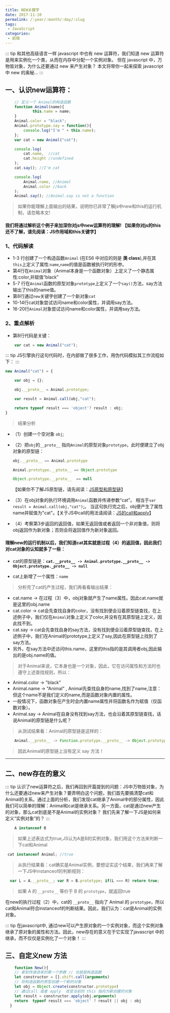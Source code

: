 ```yaml
---
title: NEW关键字
date: 2017-11-10
permalink: /:year/:month/:day/:slug
tags:
 - JavaScript       
categories: 
 - 前端
---
```


::: tip
和其他高级语言一样 javascript 中也有 new 运算符，我们知道 new 运算符是用来实例化一个类，从而在内存中分配一个实例对象。 但在 javascript 中，万物皆对象，为什么还要通过 new 来产生对象？ 本文将带你一起来探索 javascript 中 new 的奥秘...
:::

## 一、认识new运算符：

```js
    // 定义一个 Animal的构造函数
    function Animal(name){
            this.name = name;
    }
    Animal.color = "black";
    Animal.prototype.say = function(){
        console.log("I'm " + this.name);
    };
    var cat = new Animal("cat");

    console.log(
        cat.name,  //cat
        cat.height //undefined
    );
    cat.say(); //I'm cat

    console.log(
        Animal.name, //Animal
        Animal.color //back
    );
    Animal.say(); //Animal.say is not a function
 ```

> 如果你能理解上面输出的结果，说明你已非常了解js中new和this的运行机制，请忽略本文!

#### 我们将通过解析这个例子来加深你对js中new运算符的理解! 【如果你对js的this还不了解，请先阅读：JS作用域和this关键字】

### 1、代码解读

 + 1-3 行创建了一个构造函数`Animal` (在ES6 中对应的则是 **类 class**),并在其`this`上定义了属性:`name`,`name`的值是函数被执行时的形参。
 + 第4行在`Animal`对象（Animal本身是一个函数对象）上定义了一个静态属性:color,并赋值“black”
 + 5-7 行在`Animal`函数的原型对象`prototype`上定义了一个`say()`方法，say方法输出了this的name值。
 + 第8行通过`new`关键字创建了一个新对象`cat`
 + 10-14行cat对象尝试访问name和color属性，并调用say方法。
 + 16-20行`Animal`对象尝试访问name和color属性，并调用say方法。

### 2、重点解析

  + 第8行代码是关键：
```js
    var cat = new Animal("cat"); 
 ```
::: tip
 JS引擎执行这句代码时，在内部做了很多工作，用伪代码模拟其工作流程如下：
:::
```js
new Animal("cat") = {

    var obj = {};

    obj.__proto__ = Animal.prototype;

    var result = Animal.call(obj,"cat");

    return typeof result === 'object'? result : obj;
}
```
> 结果分析
+ （1）创建一个空对象 `obj`;
+ （2）把`obj`的`__proto__` 指向`Animal`的原型对象`prototype`，此时便建立了obj对象的原型链：

   ```js
   obj.__proto__ == Animal.prototype 

   Animal.prototype.__ptoto__ == Object.prototype

   Object.prototype.__proto__  == null
   
   ```
   【如果你不了解JS原型链，请先阅读：[JS原型和原型链]()】
+ （3）在obj对象的执行环境调用`Animal`函数并传递参数“cat”。 相当于`var result = Animal.call(obj,"cat")`;。 当这句执行完之后，obj便产生了属性name并赋值为"cat"。【关于JS中call的用法请阅读：[JS的call和apply](../2017/2017-03-15-改变this指向的方法.md)】
+ （4）考察第3步返回的返回值，如果无返回值或者返回一个非对象值，则将obj返回作为新对象；否则会将返回值作为新对象返回。

####  理解new的运行机制以后，我们知道cat其实就是过程（4）的返回值，因此我们对cat对象的认知就多了一些：

+ cat的原型链是：**`cat.__proto__ -> Animal.prototype.__proto__ -> Object.prototype._proto__ -> null`**

+ cat上新增了一个属性：`name`

> 分析完了cat的产生过程，我们再看看输出结果：
+ cat.name -> 在过程（3）中，obj对象就产生了name属性。因此cat.name就是这里的obj.name
+ cat.color -> cat会先查找自身的color，没有找到便会沿着原型链查找，在上述例子中，我们仅在`Animal`对象上定义了color,并没有在其原型链上定义，因此找不到。
+ cat.say -> cat会先查找自身的say方法，没有找到便会沿着原型链查找，在上述例子中，我们在Animal的prototype上定义了say,因此在原型链上找到了say方法。
+ 另外，在say方法中还访问this.name，这里的this指的是其调用者obj,因此输出的是obj.name的值。

> 对于Animal来说，它本身也是一个对象，因此，它在访问属性和方法时也遵守上述查找规则，所以：
+ Animal.color -> "black"
+ Animal.name -> "Animal" , Animal先查找自身的name,找到了name,注意：但这个name不是我们定义的name,而是函数对象内置的属性。
+ 一般情况下，函数对象在产生时会内置name属性并将函数名作为赋值（仅函数对象）。
+ Animal.say -> Animal在自身没有找到say方法，也会沿着其原型链查找，话说Animal的原型链是什么呢？

> 从测试结果看：Animal的原型链是这样的： 
```js
    Animal.__proto__ -> Function.prototype.__proto__ -> Object.prototype.__proto__ -> null
```
> 因此Animal的原型链上没有定义 say 方法！

---
 
## 二、new存在的意义

::: tip
认识了new运算符之后，我们再回到开篇提到的问题：JS中万物皆对象，为什么还要通过new来产生对象？要弄明白这个问题，我们首先要搞清楚cat和Animal的关系。通过上面的分析，我们发现cat继承了Animal中的部分属性，因此我们可以简单的理解：Animal和cat是继承关系。另一方面，cat是通过new产生的对象，那么cat到底是不是Animal的实例对象？ 我们先来了解一下JS是如何来定义“实例对象”的？
:::

```js
    A instanceof B 
```

> 如果上述表达式为true,JS认为A是B的实例对象，我们用这个方法来判断一下cat和Animal

```js
 cat instanceof Animal; //true 

```
> 从执行结果看：cat确实是Animal实例，要想证实这个结果，我们再来了解一下JS中instanceof的判断规则：

```js
  var L = A.__proto__; var R = B.prototype; if(L === R) return true; 
```
> 如果 A 的 `__proto__` 等价于 B 的 `prototype`，就返回true

在new的执行过程（2）中，cat的 `__proto__` 指向了 Animal 的 `prototype`，所以cat和Animal符合instanceof的判断结果。因此，我们认为：cat是Animal的实例对象。 

::: tip
 在javascript中, 通过new可以产生原对象的一个实例对象，而这个实例对象继承了原对象的属性和方法。因此，new存在的意义在于它实现了javascript 中的继承，而不仅仅是实例化了一个对象！
:::
## 三、自定义new 方法

```js
    function New(){
    // 拿到传递进来的第一个参数 // 也就是构造函数
    let constructor = [].shift.call(arguments)
    // 将构造函数的原型创建一个新的对象
    let obj = Object.create(constructor.prototype)
    // 通过call 或者 apply  改变当前的 this 指向为新创建的对象
    let result = constructor.apply(obj,arguments)
    return  typeof result === 'object' ? result || obj : obj
  }

```